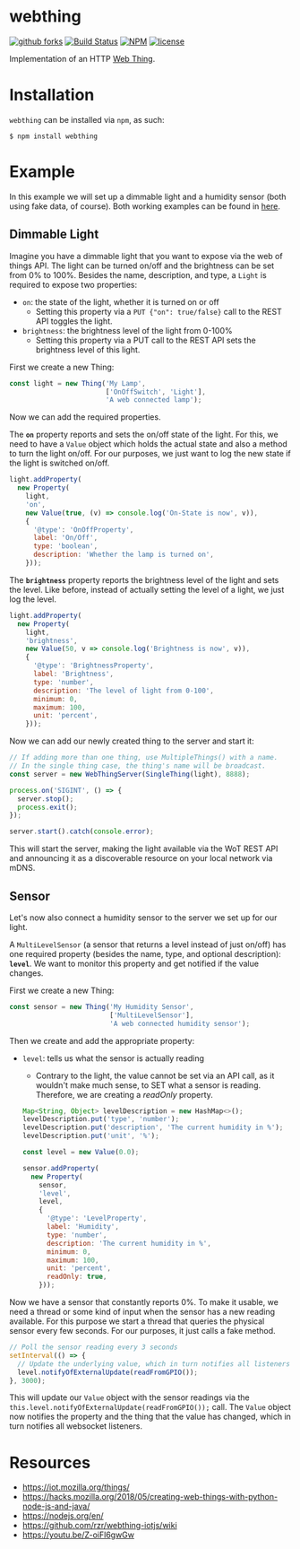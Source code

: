 # webthing

[![github forks](https://img.shields.io/github/forks/mozilla-iot/webthing-node.svg?style=social&label=fork&maxage=2592000)](https://github.com/mozilla-iot/webthing-node/network/)
[![Build Status](https://travis-ci.org/mozilla-iot/webthing-node.svg?branch=master)](https://travis-ci.org/mozilla-iot/webthing-node)
[![NPM](https://img.shields.io/npm/v/webthing.svg)](https://www.npmjs.com/package/webthing)
[![license](https://img.shields.io/badge/license-MPL--2.0-blue.svg)](LICENSE)

Implementation of an HTTP [Web Thing](https://iot.mozilla.org/wot/).

# Installation

`webthing` can be installed via `npm`, as such:

```shell
$ npm install webthing
```

# Example

In this example we will set up a dimmable light and a humidity sensor (both using fake data, of course). Both working examples can be found in [here](https://github.com/mozilla-iot/webthing-node/tree/master/example).

## Dimmable Light

Imagine you have a dimmable light that you want to expose via the web of things API. The light can be turned on/off and the brightness can be set from 0% to 100%. Besides the name, description, and type, a `Light` is required to expose two properties:
* `on`: the state of the light, whether it is turned on or off
    * Setting this property via a `PUT {"on": true/false}` call to the REST API toggles the light.
* `brightness`: the brightness level of the light from 0-100%
    * Setting this property via a PUT call to the REST API sets the brightness level of this light.

First we create a new Thing:

```javascript
const light = new Thing('My Lamp',
                        ['OnOffSwitch', 'Light'],
                        'A web connected lamp');
```

Now we can add the required properties.

The **`on`** property reports and sets the on/off state of the light. For this, we need to have a `Value` object which holds the actual state and also a method to turn the light on/off. For our purposes, we just want to log the new state if the light is switched on/off.

```javascript
light.addProperty(
  new Property(
    light,
    'on',
    new Value(true, (v) => console.log('On-State is now', v)),
    {
      '@type': 'OnOffProperty',
      label: 'On/Off',
      type: 'boolean',
      description: 'Whether the lamp is turned on',
    }));
```

The **`brightness`** property reports the brightness level of the light and sets the level. Like before, instead of actually setting the level of a light, we just log the level.

```javascript
light.addProperty(
  new Property(
    light,
    'brightness',
    new Value(50, v => console.log('Brightness is now', v)),
    {
      '@type': 'BrightnessProperty',
      label: 'Brightness',
      type: 'number',
      description: 'The level of light from 0-100',
      minimum: 0,
      maximum: 100,
      unit: 'percent',
    }));
```

Now we can add our newly created thing to the server and start it:

```javascript
// If adding more than one thing, use MultipleThings() with a name.
// In the single thing case, the thing's name will be broadcast.
const server = new WebThingServer(SingleThing(light), 8888);

process.on('SIGINT', () => {
  server.stop();
  process.exit();
});

server.start().catch(console.error);
```

This will start the server, making the light available via the WoT REST API and announcing it as a discoverable resource on your local network via mDNS.

## Sensor

Let's now also connect a humidity sensor to the server we set up for our light.

A `MultiLevelSensor` (a sensor that returns a level instead of just on/off) has one required property (besides the name, type, and optional description): **`level`**. We want to monitor this property and get notified if the value changes.

First we create a new Thing:

```javascript
const sensor = new Thing('My Humidity Sensor',
                         ['MultiLevelSensor'],
                         'A web connected humidity sensor');
```

Then we create and add the appropriate property:
* `level`: tells us what the sensor is actually reading
    * Contrary to the light, the value cannot be set via an API call, as it wouldn't make much sense, to SET what a sensor is reading. Therefore, we are creating a *readOnly* property.

    ```javascript
    Map<String, Object> levelDescription = new HashMap<>();
    levelDescription.put('type', 'number');
    levelDescription.put('description', 'The current humidity in %');
    levelDescription.put('unit', '%');

    const level = new Value(0.0);

    sensor.addProperty(
      new Property(
        sensor,
        'level',
        level,
        {
          '@type': 'LevelProperty',
          label: 'Humidity',
          type: 'number',
          description: 'The current humidity in %',
          minimum: 0,
          maximum: 100,
          unit: 'percent',
          readOnly: true,
        }));
    ```

Now we have a sensor that constantly reports 0%. To make it usable, we need a thread or some kind of input when the sensor has a new reading available. For this purpose we start a thread that queries the physical sensor every few seconds. For our purposes, it just calls a fake method.

```javascript
// Poll the sensor reading every 3 seconds
setInterval(() => {
  // Update the underlying value, which in turn notifies all listeners
  level.notifyOfExternalUpdate(readFromGPIO());
}, 3000);
```

This will update our `Value` object with the sensor readings via the `this.level.notifyOfExternalUpdate(readFromGPIO());` call. The `Value` object now notifies the property and the thing that the value has changed, which in turn notifies all websocket listeners.

# Resources

* https://iot.mozilla.org/things/
* https://hacks.mozilla.org/2018/05/creating-web-things-with-python-node-js-and-java/
* https://nodejs.org/en/
* https://github.com/rzr/webthing-iotjs/wiki
* https://youtu.be/Z-oiFl6gwGw
